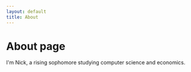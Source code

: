 ```yaml
---
layout: default
title: About
---
```

# About page

I'm Nick, a rising sophomore studying computer science and economics.
